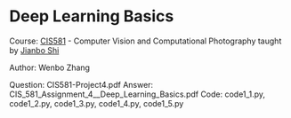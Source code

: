 # Deep Learning Basics

Course: [CIS581](https://alliance.seas.upenn.edu/~cis581/wiki/index.php?title=CIS_581:_Computer_Vision_%26_Computational_Photography) - Computer Vision and Computational Photography taught by [Jianbo Shi](http://www.cis.upenn.edu/~jshi/)

Author: Wenbo Zhang

Question: CIS581-Project4.pdf
Answer: CIS_581_Assignment_4__Deep_Learning_Basics.pdf
Code: code1_1.py, code1_2.py, code1_3.py, code1_4.py, code1_5.py
